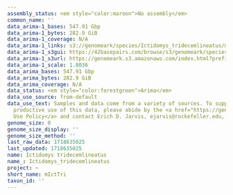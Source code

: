 ```yaml
---
assembly_status: <em style="color:maroon">No assembly</em>
common_name: ''
data_arima-1_bases: 547.91 Gbp
data_arima-1_bytes: 282.9 GiB
data_arima-1_coverage: N/A
data_arima-1_links: s3://genomeark/species/Ictidomys_tridecemlineatus/mIctTri1/genomic_data/arima/<br>
data_arima-1_s3gui: https://42basepairs.com/browse/s3/genomeark/species/Ictidomys_tridecemlineatus/mIctTri1/genomic_data/arima/
data_arima-1_s3url: https://genomeark.s3.amazonaws.com/index.html?prefix=species/Ictidomys_tridecemlineatus/mIctTri1/genomic_data/arima/
data_arima-1_scale: 1.8036
data_arima_bases: 547.91 Gbp
data_arima_bytes: 282.9 GiB
data_arima_coverage: N/A
data_status: <em style="color:forestgreen">Arima</em>
data_use_source: from-default
data_use_text: Samples and data come from a variety of sources. To support fair and
  productive use of this data, please abide by the <a href="https://genome10k.soe.ucsc.edu/data-use-policies/">Data
  Use Policy</a> and contact Erich D. Jarvis, ejarvis@rockefeller.edu, with any questions.
genome_size: 0
genome_size_display: ''
genome_size_method: ''
last_raw_data: 1718635025
last_updated: 1718635025
name: Ictidomys tridecemlineatus
name_: Ictidomys_tridecemlineatus
project: ~
short_name: mIctTri
taxon_id: ''
---
```

